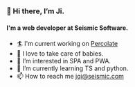 ### 👋 Hi there, I’m Ji.
#### I'm a web developer at Seismic Software.

- :surfer: I'm current working on [Percolate](https://www.percolate.com)
- :baby: I love to take care of babies.
- 👀 I’m interested in SPA and PWA.
- 🌱 I’m currently learning TS and python.
- 📫 How to reach me jqi@seismic.com


<!---
monominia/monominia is a ✨ special ✨ repository because its `README.md` (this file) appears on your GitHub profile.
You can click the Preview link to take a look at your changes.
--->
